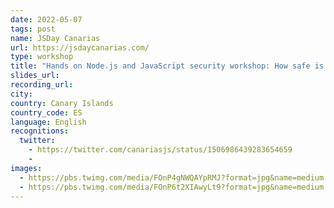 ```yaml
---
date: 2022-05-07
tags: post
name: JSDay Canarias
url: https://jsdaycanarias.com/
type: workshop
title: "Hands on Node.js and JavaScript security workshop: How safe is your application?"
slides_url:
recording_url:
city: 
country: Canary Islands
country_code: ES
language: English
recognitions:
  twitter:
    - https://twitter.com/canariasjs/status/1506986439283654659
    - 
images:
  - https://pbs.twimg.com/media/FOnP4gNWQAYpRMJ?format=jpg&name=medium
  - https://pbs.twimg.com/media/FOnP6t2XIAwyLt9?format=jpg&name=medium
---
```

